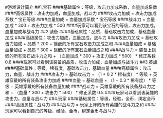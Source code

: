 #游戏设计简介
##1.宝石
####基础属性：等级，攻击力加成系数，血量加成系数
####高级属性：攻击力加成，血量加成，战斗力
####攻击力加成 = 攻击力加成系数 * 宝石等级
####血量加成 = 血量加成系数 * 宝石等级
####战斗力 = 血量加成 * 300 + 攻击力加成 * 500
####玩家可以看到该宝石的等级，攻击力加成，血量加成与战斗力
##2.装备
####基础属性：品质，基础攻击力加成，基础血量加成
####高级属性：攻击力加成，血量加成，战斗力
####攻击力加成 = 基础攻击力加成 + 品质 * 200 + 镶嵌的所有宝石攻击力加成之和
####血量加成 = 基础血量加成 + 品质 * 300 + 镶嵌的所有宝石血量加成之和
####战斗力 = 装备上镶嵌的所有宝石战斗力之和 + （血量加成 * 300 + 攻击力加成 * 500） * 修正系数 0.8
####玩家可以看到该装备的品质，攻击力加成，血量加成与战斗力
##3.英雄
####基础属性：等级，稀有度，基础攻击力，基础血量
####高级属性：攻击力，血量，战斗力
####攻击力 = 基础攻击力 + （1 + 0.2 * 稀有度） * 等级 + 英雄穿戴的所有装备攻击力加成
####血量 = 基础血量 + （1 + 0.3 * 稀有度） * 等级 + 英雄穿戴的所有装备血量加成
####战斗力 = 英雄穿戴的所有装备战斗力之和 + （血量 * 300 + 攻击力 * 500） * 修正系数 0.5
####玩家可以看到该英雄的攻击力，血量与战斗力
##4.玩家
####基础属性：等级，经验，金币，绑定金币
####高级属性：战斗力
####战斗力 = 玩家上阵的所有英雄的战斗力之和
####玩家可以看到自己的等级，经验，金币，绑定金币与战斗力
